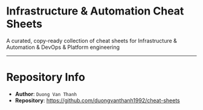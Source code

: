 # Infrastructure & Automation Cheat Sheets

A curated, copy-ready collection of cheat sheets for Infrastructure & Automation & DevOps & Platform engineering

---

# Repository Info

- **Author**: `Duong Van Thanh`
- **Repository**: https://github.com/duongvanthanh1992/cheat-sheets